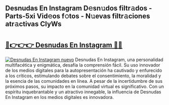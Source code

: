 ## Desnudas En Instagram D𝚎sn𝚞dos filtr𝚊dos - Parts-5xi Vid𝚎os f𝚘tos - N𝚞evas filtr𝚊ciones atr𝚊ctivas CIyWs

# <h2><a href="http://mb6ujb.tromn.icu/?c=Desnudas+En+Instagram">🔗👉👉👉 Desnudas En Instagram 🔗🔗</a></h2>

[![Desnudas En Instagram nuevo](https://i.imgur.com/pEAQMta.gif)](http://mb6ujb.tromn.icu/?c=Desnudas+En+Instagram)
Desnudas En Instagram, una personalidad multifacética y enigmática, desafía la comprensión fácil. Su uso innovador de los medios digitales para la autopresentación ha cautivado y enfurecido a los críticos, estimulando debates sobre el consentimiento, la moralidad y la esencia de las comunidades en línea. A pesar de la incertidumbre de sus próximos pasos, su impacto en la comunidad virtual es significativo. Con un espíritu inquebrantable y un atractivo innegable, la influencia de Desnudas En Instagram en los medios digitales es innovadora.
